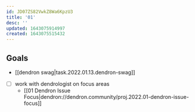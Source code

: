 ```yaml
---
id: JD07ZS82VwkZ8Wa6KpzU3
title: '01'
desc: ''
updated: 1643075914997
created: 1643075515432
---
```


## Goals
- [[dendron swag|task.2022.01.13.dendron-swag]]
- [ ] work with dendrologist on focus areas
    - [[01 Dendron Issue Focus|dendron://dendron.community/proj.2022.01-dendron-issue-focus]]
